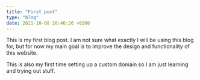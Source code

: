 ```yaml
---
title: "First post"
type: "blog"
date: 2021-10-08 20:46:26 +0200
---
```


This is my first blog post. I am not sure what exactly I will be using this blog for, but for now my main goal is to improve the design and functionality of this website.

This is also my first time setting up a custom domain so I am just learning and trying out stuff.